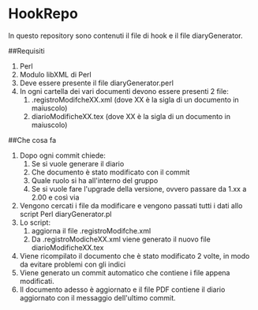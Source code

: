 # HookRepo
In questo repository sono contenuti il file di hook e il file diaryGenerator.

##Requisiti
1. Perl
2. Modulo libXML di Perl
3. Deve essere presente il file diaryGenerator.perl
4. In ogni cartella dei vari documenti devono essere presenti 2 file:
    1. .registroModifcheXX.xml (dove XX è la sigla di un documento in maiuscolo)
    2. diarioModificheXX.tex (dove XX è la sigla di un documento in maiuscolo)

##Che cosa fa
1. Dopo ogni commit chiede:
    1. Se si vuole generare il diario
    2. Che documento è stato modificato con il commit
    3. Quale ruolo si ha all'interno del gruppo
    4. Se si vuole fare l'upgrade della versione, ovvero passare da 1.xx a 2.00 e così via
2. Vengono cercati i file da modificare e vengono passati tutti i dati allo script Perl diaryGenerator.pl
3. Lo script:
    1. aggiorna il file .registroModifche.xml
    2. Da .registroModicheXX.xml viene generato il nuovo file diarioModificheXX.tex
4. Viene ricompilato il documento che è stato modificato 2 volte, in modo da evitare problemi con gli indici
5. Viene generato un commit automatico che contiene i file appena modificati.
6. Il documento adesso è aggiornato e il file PDF contiene il diario aggiornato con il messaggio dell'ultimo commit.
